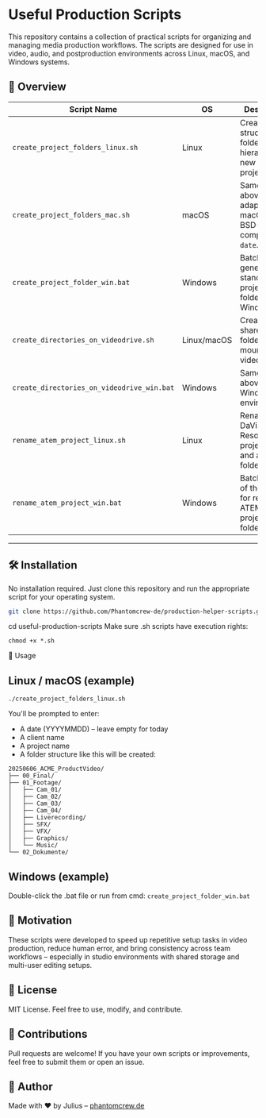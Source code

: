 # Useful Production Scripts

This repository contains a collection of practical scripts for organizing and managing media production workflows. The scripts are designed for use in video, audio, and postproduction environments across Linux, macOS, and Windows systems.

## 📁 Overview

| Script Name                         | OS        | Description                                                                 |
|------------------------------------|-----------|-----------------------------------------------------------------------------|
| `create_project_folders_linux.sh`  | Linux     | Creates a structured folder hierarchy for new video projects.              |
| `create_project_folders_mac.sh`    | macOS     | Same as above, adapted for macOS with BSD-compatible `date`.               |
| `create_project_folder_win.bat`    | Windows   | Batch file to generate standard project folders on Windows.                |
| `create_directories_on_videodrive.sh` | Linux/macOS | Creates shared folders on a mounted video drive.                        |
| `create_directories_on_videodrive_win.bat` | Windows | Same as above for Windows environments.                                |
| `rename_atem_project_linux.sh`     | Linux     | Renames DaVinci Resolve `.drp` project files and all related folders.      |
| `rename_atem_project_win.bat`      | Windows   | Batch version of the script for renaming ATEM/DaVinci project folders.     |

---

## 🛠 Installation

No installation required. Just clone this repository and run the appropriate script for your operating system.

```bash
git clone https://github.com/Phantomcrew-de/production-helper-scripts.git
```
cd useful-production-scripts
Make sure .sh scripts have execution rights:

```
chmod +x *.sh
```
🚀 Usage
## Linux / macOS (example)
```
./create_project_folders_linux.sh
```
You'll be prompted to enter:
- A date (YYYYMMDD) – leave empty for today
- A client name
- A project name
- A folder structure like this will be created:
````
20250606_ACME_ProductVideo/
├── 00_Final/
├── 01_Footage/
│   ├── Cam_01/
│   ├── Cam_02/
│   ├── Cam_03/
│   ├── Cam_04/
│   ├── Liverecording/
│   ├── SFX/
│   ├── VFX/
│   ├── Graphics/
│   └── Music/
└── 02_Dokumente/
````
## Windows (example)
Double-click the .bat file or run from cmd:
````create_project_folder_win.bat````
## 🧠 Motivation
These scripts were developed to speed up repetitive setup tasks in video production, reduce human error, and bring consistency across team workflows – especially in studio environments with shared storage and multi-user editing setups.

## 🧾 License
MIT License. Feel free to use, modify, and contribute.

## 🙌 Contributions
Pull requests are welcome! If you have your own scripts or improvements, feel free to submit them or open an issue.

## 🤝 Author

Made with ❤️ by Julius – [phantomcrew.de](https://phantomcrew.de/)
